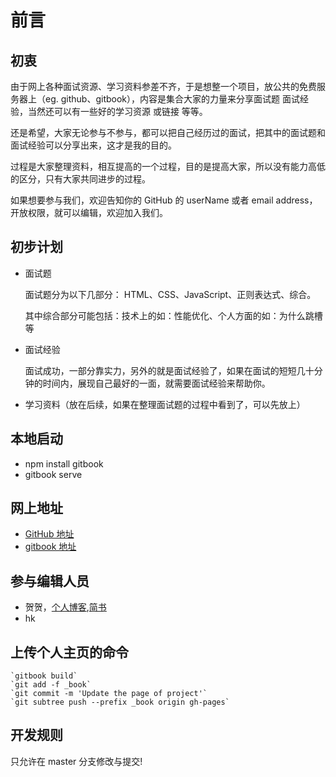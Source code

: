 # 前言

## 初衷

由于网上各种面试资源、学习资料参差不齐，于是想整一个项目，放公共的免费服务器上（eg. github、gitbook），内容是集合大家的力量来分享面试题 面试经验，当然还可以有一些好的学习资源 或链接 等等。

还是希望，大家无论参与不参与，都可以把自己经历过的面试，把其中的面试题和面试经验可以分享出来，这才是我的目的。

过程是大家整理资料，相互提高的一个过程，目的是提高大家，所以没有能力高低的区分，只有大家共同进步的过程。

如果想要参与我们，欢迎告知你的 GitHub 的 userName 或者 email address，开放权限，就可以编辑，欢迎加入我们。

## 初步计划

- 面试题

  面试题分为以下几部分： HTML、CSS、JavaScript、正则表达式、综合。

  其中综合部分可能包括：技术上的如：性能优化、个人方面的如：为什么跳槽等

- 面试经验

  面试成功，一部分靠实力，另外的就是面试经验了，如果在面试的短短几十分钟的时间内，展现自己最好的一面，就需要面试经验来帮助你。

- 学习资料（放在后续，如果在整理面试题的过程中看到了，可以先放上）

## 本地启动

- npm install gitbook
- gitbook serve

## 网上地址

- [GitHub 地址](https://github.com/springHyc/InterviewLibrary.git)
- [gitbook 地址](https://www.gitbook.com/book/hyc/interviewlibrary/details)

## 参与编辑人员

- 贺贺，[个人博客](http://blog.csdn.net/u010130282),[简书](http://www.jianshu.com/u/eddf4324a2da)
- hk

## 上传个人主页的命令

```sehll
`gitbook build`
`git add -f _book`
`git commit -m 'Update the page of project'`
`git subtree push --prefix _book origin gh-pages`
```

## 开发规则

只允许在 master 分支修改与提交!
